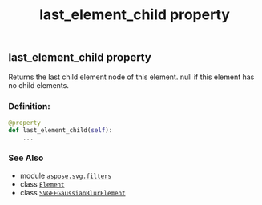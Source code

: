 ﻿---
title: last_element_child property
second_title: Aspose.SVG for Python via .NET API References
description: 
type: docs
weight: 690
url: /python-net/aspose.svg.filters/svgfegaussianblurelement/last_element_child/
is_root: false
---

## last_element_child property


Returns the last child element node of this element. null if this element has no child elements.
### Definition:
```python
@property
def last_element_child(self):
    ...
```

### See Also
* module [`aspose.svg.filters`](../../)
* class [`Element`](/svg/python-net/aspose.svg.dom/element)
* class [`SVGFEGaussianBlurElement`](/svg/python-net/aspose.svg.filters/svgfegaussianblurelement)
